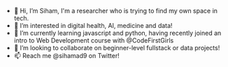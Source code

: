 - 👋 Hi, I’m Siham, I'm a researcher who is trying to find my own space in tech.
- 👀 I’m interested in digital health, AI, medicine and data!
- 🌱 I’m currently learning javascript and python, having recently joined an intro to Web Development course with @CodeFirstGirls
- 💞️ I’m looking to collaborate on beginner-level fullstack or data projects! 
- 📫 Reach me @sihamad9 on Twitter!

<!---
sihamad/sihamad is a ✨ special ✨ repository because its `README.md` (this file) appears on your GitHub profile.
You can click the Preview link to take a look at your changes.
--->
